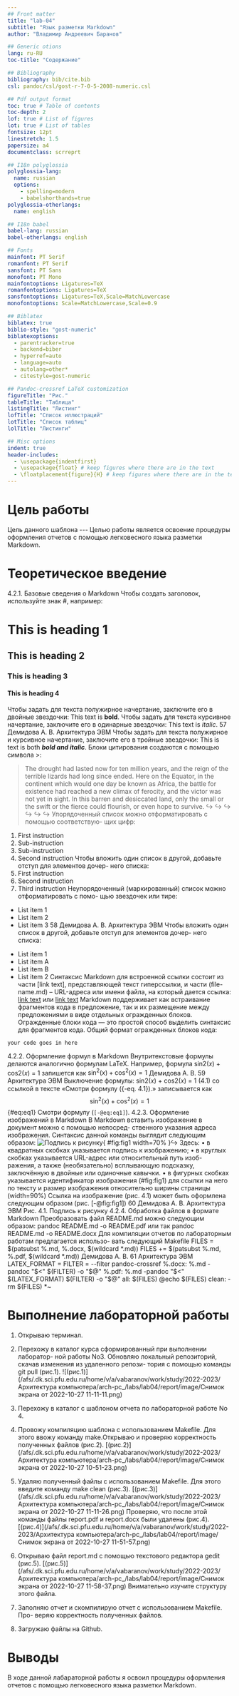 ```yaml
---
## Front matter
title: "lab-04"
subtitle: "Язык разметки Markdown"
author: "Владимир Андреевич Баранов"

## Generic otions
lang: ru-RU
toc-title: "Содержание"

## Bibliography
bibliography: bib/cite.bib
csl: pandoc/csl/gost-r-7-0-5-2008-numeric.csl

## Pdf output format
toc: true # Table of contents
toc-depth: 2
lof: true # List of figures
lot: true # List of tables
fontsize: 12pt
linestretch: 1.5
papersize: a4
documentclass: scrreprt

## I18n polyglossia
polyglossia-lang:
  name: russian
  options:
	- spelling=modern
	- babelshorthands=true
polyglossia-otherlangs:
  name: english

## I18n babel
babel-lang: russian
babel-otherlangs: english

## Fonts
mainfont: PT Serif
romanfont: PT Serif
sansfont: PT Sans
monofont: PT Mono
mainfontoptions: Ligatures=TeX
romanfontoptions: Ligatures=TeX
sansfontoptions: Ligatures=TeX,Scale=MatchLowercase
monofontoptions: Scale=MatchLowercase,Scale=0.9

## Biblatex
biblatex: true
biblio-style: "gost-numeric"
biblatexoptions:
  - parentracker=true
  - backend=biber
  - hyperref=auto
  - language=auto
  - autolang=other*
  - citestyle=gost-numeric

## Pandoc-crossref LaTeX customization
figureTitle: "Рис."
tableTitle: "Таблица"
listingTitle: "Листинг"
lofTitle: "Список иллюстраций"
lotTitle: "Список таблиц"
lolTitle: "Листинги"

## Misc options
indent: true
header-includes:
  - \usepackage{indentfirst}
  - \usepackage{float} # keep figures where there are in the text
  - \floatplacement{figure}{H} # keep figures where there are in the text
---
```


# Цель работы

Цель данного шаблона --- Целью работы является освоение процедуры оформления отчетов с помощью
легковесного языка разметки Markdown.

# Теоретическое введение
4.2.1. Базовые сведения о Markdown
Чтобы создать заголовок, используйте знак #, например:
# This is heading 1
## This is heading 2
### This is heading 3
#### This is heading 4
Чтобы задать для текста полужирное начертание, заключите его в двойные
звездочки:
This text is **bold**.
Чтобы задать для текста курсивное начертание, заключите его в одинарные
звездочки:
This text is *italic*.
57 Демидова А. В.
Архитектура ЭВМ
Чтобы задать для текста полужирное и курсивное начертание, заключите его
в тройные звездочки:
This is text is both ***bold and italic***.
Блоки цитирования создаются с помощью символа >:
> The drought had lasted now for ten million years, and the reign of
the terrible lizards had long since ended. Here on the Equator,
in the continent which would one day be known as Africa, the
battle for existence had reached a new climax of ferocity, and
the victor was not yet in sight. In this barren and desiccated
land, only the small or the swift or the fierce could flourish,
or even hope to survive.
↪
↪
↪
↪
↪
↪
Упорядоченный список можно отформатировать с помощью соответствую-
щих цифр:
1. First instruction
1. Sub-instruction
1. Sub-instruction
1. Second instruction
Чтобы вложить один список в другой, добавьте отступ для элементов дочер-
него списка:
1. First instruction
1. Second instruction
1. Third instruction
Неупорядоченный (маркированный) список можно отформатировать с помо-
щью звездочек или тире:
* List item 1
* List item 2
* List item 3
58 Демидова А. В.
Архитектура ЭВМ
Чтобы вложить один список в другой, добавьте отступ для элементов дочер-
него списка:
- List item 1
- List item A
- List item B
- List item 2
Синтаксис Markdown для встроенной ссылки состоит из части [link text],
представляющей текст гиперссылки, и части (file-name.md) – URL-адреса или
имени файла, на который дается ссылка:
[link text](file-name.md)
или
[link text](http://example.com/ "Необязательная подсказка")
Markdown поддерживает как встраивание фрагментов кода в предложение,
так и их размещение между предложениями в виде отдельных огражденных
блоков. Огражденные блоки кода — это простой способ выделить синтаксис для
фрагментов кода. Общий формат огражденных блоков кода:
``` language
your code goes in here
```
4.2.2. Оформление формул в Markdown
Внутритекстовые формулы делаются аналогично формулам LaTeX. Например,
формула sin2(𝑥) + cos2(𝑥) = 1 запишется как
$\sin^2 (x) + \cos^2 (x) = 1$
Демидова А. В. 59
Архитектура ЭВМ
Выключение формулы:
sin2(𝑥) + cos2(𝑥) = 1 (4.1)
со ссылкой в тексте «Смотри формулу ({-eq. 4.1}).» записывается как
$$
\sin^2 (x) + \cos^2 (x) = 1
$$ {#eq:eq1}
Смотри формулу (`[-@eq:eq1]`).
4.2.3. Оформление изображений в Markdown
В Markdown вставить изображение в документ можно с помощью непосред-
ственного указания адреса изображения. Синтаксис данной команды выглядит
следующим образом:
![Подпись к рисунку](/путь/к/изображению.jpg "Необязательная
подсказка"){ #fig:fig1 width=70% }↪
Здесь:
• в квадратных скобках указывается подпись к изображению;
• в круглых скобках указывается URL-адрес или относительный путь изоб-
ражения, а также (необязательно) всплывающую подсказку, заключённую
в двойные или одиночные кавычки.
• в фигурных скобках указывается идентификатор изображения (#fig:fig1)
для ссылки на него по тексту и размер изображения относительно ширины
страницы (width=90%)
Ссылка на изображение (рис. 4.1) может быть оформлена следующим образом
(рис. [-@fig:fig1])
60 Демидова А. В.
Архитектура ЭВМ
Рис. 4.1. Подпись к рисунку
4.2.4. Обработка файлов в формате Markdown
Преобразовать файл README.md можно следующим образом:
pandoc README.md -o README.pdf
или так
pandoc README.md -o README.docx
Для компиляции отчетов по лабораторным работам предлагается использо-
вать следующий Makefile
FILES = $(patsubst %.md, %.docx, $(wildcard *.md))
FILES += $(patsubst %.md, %.pdf, $(wildcard *.md))
Демидова А. В. 61
Архитектура ЭВМ
LATEX_FORMAT =
FILTER = --filter pandoc-crossref
%.docx: %.md
-pandoc "$<" $(FILTER) -o "$@"
%.pdf: %.md
-pandoc "$<" $(LATEX_FORMAT) $(FILTER) -o "$@"
all: $(FILES)
@echo $(FILES)
clean:
-rm $(FILES) *~

# Выполнение лабораторной работы
1. Открываю терминал.
2. Перехожу в каталог курса сформированный при выполнении лаборатор-
ной работы No3.
Обновляю локальный репозиторий, скачав изменения из удаленного репози-
тория с помощью команды git pull (рис.1).
![(рис.1)](/afs/.dk.sci.pfu.edu.ru/home/v/a/vabaranov/work/study/2022-2023/Архитектура компьютера/arch-pc_/labs/lab04/report/image/Снимок экрана от 2022-10-27 11-11-11.png)
3. Перехожу в каталог с шаблоном отчета по лабораторной работе No 4.
4. Провожу компиляцию шаблона с использованием Makefile. Для этого
ввожу команду make.Открываю и проверяю корректность полученных файлов (рис.2).
[(рис.2)](/afs/.dk.sci.pfu.edu.ru/home/v/a/vabaranov/work/study/2022-2023/Архитектура компьютера/arch-pc_/labs/lab04/report/image/Снимок экрана от 2022-10-27 10-51-23.png)
5. Удаляю полученный файлы с использованием Makefile. Для этого введите
команду make clean (рис.3).
[(рис.3)](/afs/.dk.sci.pfu.edu.ru/home/v/a/vabaranov/work/study/2022-2023/Архитектура компьютера/arch-pc_/labs/lab04/report/image/Снимок экрана от 2022-10-27 11-11-26.png)
Проверяю, что после этой команды файлы report.pdf и report.docx были
удалены (рис.4).
[(рис.4)](/afs/.dk.sci.pfu.edu.ru/home/v/a/vabaranov/work/study/2022-2023/Архитектура компьютера/arch-pc_/labs/lab04/report/image/Снимок экрана от 2022-10-27 11-51-57.png)

6. Открываю файл report.md c помощью текстового редактора gedit (рис.5).
[(рис.5)](/afs/.dk.sci.pfu.edu.ru/home/v/a/vabaranov/work/study/2022-2023/Архитектура компьютера/arch-pc_/labs/lab04/report/image/Снимок экрана от 2022-10-27 11-58-37.png)
Внимательно изучите структуру этого файла.
7. Заполняю отчет и скомпилирую отчет с использованием Makefile. Про-
веряю корректность полученных файлов. 
8. Загружаю файлы на Github.

# Выводы
В ходе данной лабараторной работы я освоил процедуры оформления отчетов с помощью
легковесного языка разметки Markdown.
